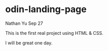 # odin-landing-page

Nathan Yu 
Sep 27

This is the first real project using HTML & CSS.

I will be great one day.
